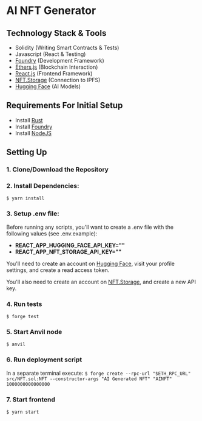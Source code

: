 # AI NFT Generator

## Technology Stack & Tools

- Solidity (Writing Smart Contracts & Tests)
- Javascript (React & Testing)
- [Foundry](https://getfoundry.sh/) (Development Framework)
- [Ethers.js](https://docs.ethers.io/v5/) (Blockchain Interaction)
- [React.js](https://reactjs.org/) (Frontend Framework)
- [NFT.Storage](https://nft.storage/) (Connection to IPFS)
- [Hugging Face](https://huggingface.co/) (AI Models)

## Requirements For Initial Setup
- Install [Rust](https://www.rust-lang.org/tools/install)
- Install [Foundry](https://book.getfoundry.sh/getting-started/installation)
- Install [NodeJS](https://nodejs.org/en/)

## Setting Up
### 1. Clone/Download the Repository

### 2. Install Dependencies:
`$ yarn install`

### 3. Setup .env file:
Before running any scripts, you'll want to create a .env file with the following values (see .env.example):

- **REACT_APP_HUGGING_FACE_API_KEY=""**
- **REACT_APP_NFT_STORAGE_API_KEY=""**

You'll need to create an account on [Hugging Face](https://huggingface.co/), visit your profile settings, and create a read access token. 

You'll also need to create an account on [NFT.Storage](https://nft.storage/), and create a new API key.

### 4. Run tests
`$ forge test`

### 5. Start Anvil node
`$ anvil`

### 6. Run deployment script
In a separate terminal execute:
`$ forge create --rpc-url "$ETH_RPC_URL" src/NFT.sol:NFT --constructor-args "AI Generated NFT" "AINFT" 1000000000000000`

### 7. Start frontend
`$ yarn start`
